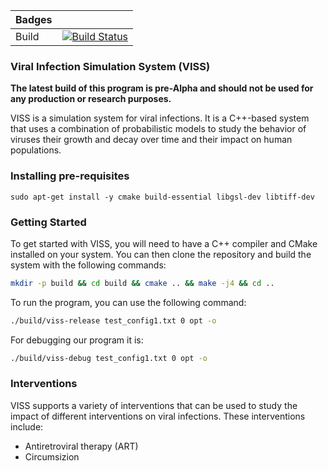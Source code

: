 | Badges     |  |
|------------|------------------------------------------------------------------------------------------------------------------------------------------------------------------------------------------------------------------------------------------------------------------------------------------------------------------------------------------------------------------------------------------------------------------------------------------------------------------|
| Build      | [![Build Status](https://github.com/twigglits/viss/actions/workflows/c-cpp.yml/badge.svg)](https://github.com/twigglits/viss/actions/workflows/c-cpp.yml) |

### Viral Infection Simulation System (VISS)


**The latest build of this program is pre-Alpha and should not be used for any production or research purposes.**


VISS is a simulation system for viral infections. It is a C++-based system that uses a combination of probabilistic models to study the behavior of viruses their growth and decay over time and their impact on human populations.

### Installing pre-requisites

```
sudo apt-get install -y cmake build-essential libgsl-dev libtiff-dev
```

### Getting Started

To get started with VISS, you will need to have a C++ compiler and CMake installed on your system. You can then clone the repository and build the system with the following  commands:

```bash
mkdir -p build && cd build && cmake .. && make -j4 && cd ..
```

To run the program, you can use the following command:

```bash
./build/viss-release test_config1.txt 0 opt -o
```

For debugging our program it is:
```bash
./build/viss-debug test_config1.txt 0 opt -o
```

### Interventions

VISS supports a variety of interventions that can be used to study the impact of different interventions on viral infections. These interventions include:

- Antiretroviral therapy (ART)
- Circumsizion